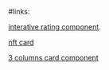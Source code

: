 
#links:

<a href="https://nyaou.github.io/frontend-mentor/interactive-rating-component-main/index.html" target="_blank">interative rating component</a>.

<a href="https://nyaou.github.io/frontend-mentor/nft-preview-card-component-main/nft-preview-card-component-main" target="_blank">nft card</a>

<a href="https://nyaou.github.io/frontend-mentor/3-column-preview-card-component-main" target="_blank">3 columns card component</a>

